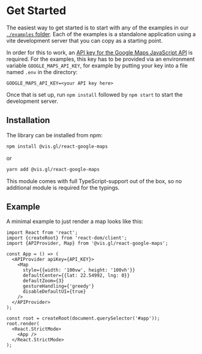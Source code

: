 # Get Started

The easiest way to get started is to start with any of the examples in our
[`./examples` folder](https://github.com/visgl/react-google-maps/tree/main/examples).
Each of the examples is a standalone application using a vite development server
that you can copy as a starting point.

In order for this to work, an [API key for the Google Maps JavaScript API][gmp-get-api-key]
is required. For the examples, this key has to be provided via an environment variable
`GOOGLE_MAPS_API_KEY`, for example by putting your key into a file named `.env` in the
directory:

```text title=".env"
GOOGLE_MAPS_API_KEY=<your API key here>
```

Once that is set up, run `npm install` followed by `npm start` to start the development server.

[gmp-get-api-key]: https://developers.google.com/maps/documentation/javascript/get-api-key

## Installation

The library can be installed from npm:

```bash
npm install @vis.gl/react-google-maps
```
or
```bash
yarn add @vis.gl/react-google-maps
```

This module comes with full TypeScript-support out of the box, so no additional module is
required for the typings.

## Example

A minimal example to just render a map looks like this:

```tsx title=index.jsx
import React from 'react';
import {createRoot} from 'react-dom/client';
import {APIProvider, Map} from '@vis.gl/react-google-maps';

const App = () => (
  <APIProvider apiKey={API_KEY}>
    <Map
      style={{width: '100vw', height: '100vh'}}
      defaultCenter={{lat: 22.54992, lng: 0}}
      defaultZoom={3}
      gestureHandling={'greedy'}
      disableDefaultUI={true}
    />
  </APIProvider>
);

const root = createRoot(document.querySelector('#app'));
root.render(
  <React.StrictMode>
    <App />
  </React.StrictMode>
);
```
